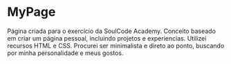 # MyPage
Página criada para o exercício da SoulCode Academy. Conceito baseado em criar um página pessoal, incluindo projetos e experiencias. Utilizei recursos HTML e CSS. Procurei ser minimalista e direto ao ponto, buscando por minha personalidade e meus gostos.
